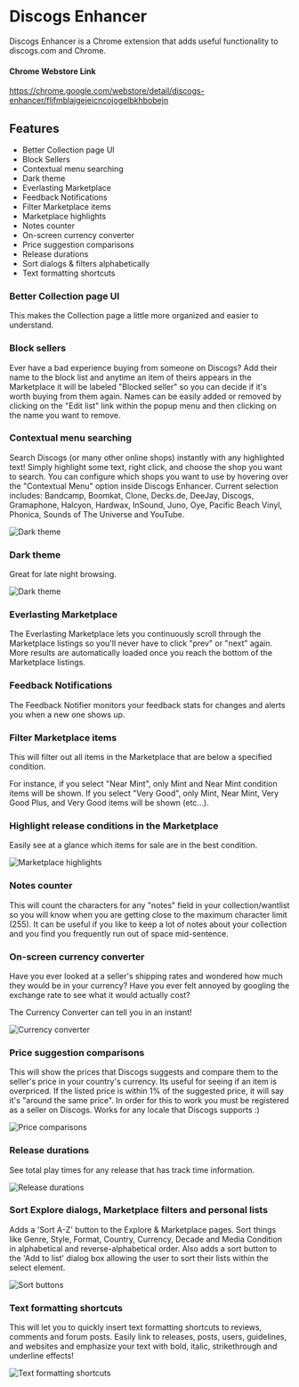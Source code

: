 # Discogs Enhancer
Discogs Enhancer is a Chrome extension that adds useful functionality to discogs.com and Chrome.

#### Chrome Webstore Link
<https://chrome.google.com/webstore/detail/discogs-enhancer/fljfmblajgejeicncojogelbkhbobejn>

## Features

* Better Collection page UI
* Block Sellers
* Contextual menu searching
* Dark theme
* Everlasting Marketplace
* Feedback Notifications
* Filter Marketplace items
* Marketplace highlights
* Notes counter
* On-screen currency converter
* Price suggestion comparisons
* Release durations
* Sort dialogs & filters alphabetically
* Text formatting shortcuts

### Better Collection page UI
This makes the Collection page a little more organized and easier to understand.

### Block sellers
Ever have a bad experience buying from someone on Discogs? Add their name to the block list and anytime an item of theirs appears in the Marketplace it will be labeled "Blocked seller" so you can decide if it's worth buying from them again. Names can be easily added or removed by clicking on the "Edit list" link within the popup menu and then clicking on the name you want to remove.

### Contextual menu searching
Search Discogs (or many other online shops) instantly with any highlighted text! Simply highlight some text, right click, and choose the shop you want to search. You can configure which shops you want to use by hovering over the "Contextual Menu" option inside Discogs Enhancer. Current selection includes: Bandcamp, Boomkat, Clone, Decks.de, DeeJay, Discogs, Gramaphone, Halcyon, Hardwax, InSound, Juno, Oye, Pacific Beach Vinyl, Phonica, Sounds of The Universe and YouTube.

![Dark theme](http://www.msalcido.com/discogs-enhancer/fancypants/chrome-shots/contextual-menu.png?raw=true "Contextual menu preview")

### Dark theme
Great for late night browsing.

![Dark theme](http://www.msalcido.com/discogs-enhancer/fancypants/chrome-shots/dark-theme.png?raw=true "Dark theme preview")

### Everlasting Marketplace
The Everlasting Marketplace lets you continuously scroll through the Marketplace listings so you'll never have to click "prev" or "next" again.
More results are automatically loaded once you reach the bottom of the Marketplace listings.

### Feedback Notifications
The Feedback Notifier monitors your feedback stats for changes and alerts you when a new one shows up.

### Filter Marketplace items
This will filter out all items in the Marketplace that are below a specified condition.

For instance, if you select "Near Mint", only Mint and Near Mint condition items will be shown. If you select "Very Good", only Mint, Near Mint, Very Good Plus, and Very Good items will be shown (etc...).

### Highlight release conditions in the Marketplace
Easily see at a glance which items for sale are in the best condition.

![Marketplace highlights](http://www.msalcido.com/discogs-enhancer/fancypants/chrome-shots/marketplace-highlights.png?raw=true "Marketplace Highlights preview")

### Notes counter
This will count the characters for any "notes" field in your collection/wantlist so you will know when you are getting close to the maximum character limit (255). It can be useful if you like to keep a lot of notes about your collection and you find you frequently run out of space mid-sentence.

### On-screen currency converter
Have you ever looked at a seller's shipping rates and wondered how much they would be in your currency? Have you ever felt annoyed by googling the exchange rate to see what it would actually cost?

The Currency Converter can tell you in an instant!

![Currency converter](http://www.msalcido.com/discogs-enhancer/fancypants/chrome-shots/currency-converter.png?raw=true "Currency converter preview")

### Price suggestion comparisons
This will show the prices that Discogs suggests and compare them to the seller's price in your country's currency. Its useful for seeing if an item is overpriced. If the listed price is within 1% of the suggested price, it will say it's "around the same price". In order for this to work you must be registered as a seller on Discogs. Works for any locale that Discogs supports :)

![Price comparisons](http://www.msalcido.com/discogs-enhancer/fancypants/chrome-shots/price-comparisons.png?raw=true "Price comparisons preview")

### Release durations
See total play times for any release that has track time information.

![Release durations](http://www.msalcido.com/discogs-enhancer/fancypants/chrome-shots/release-durations.png?raw=true "Release duration preview")

### Sort Explore dialogs, Marketplace filters and personal lists
Adds a 'Sort A-Z' button to the Explore & Marketplace pages. Sort things like Genre, Style, Format, Country, Currency, Decade and Media Condition in alphabetical and reverse-alphabetical order. Also adds a sort button to the 'Add to list' dialog box allowing the user to sort their lists within the select element.

![Sort buttons](http://www.msalcido.com/discogs-enhancer/fancypants/chrome-shots/sort-buttons.png?raw=true "Sorting preview")

### Text formatting shortcuts
This will let you to quickly insert text formatting shortcuts to reviews, comments and forum posts. Easily link to releases, posts, users, guidelines, and websites and emphasize your text with bold, italic, strikethrough and underline effects!

![Text formatting shortcuts](http://i.imgur.com/DCAQfeB.gif?raw=true "Text formatting shortcuts")
